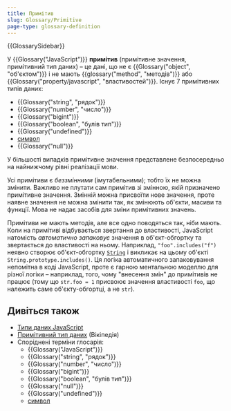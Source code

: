 ```yaml
---
title: Примітив
slug: Glossary/Primitive
page-type: glossary-definition
---
```


{{GlossarySidebar}}

У {{Glossary("JavaScript")}} **примітив** (примітивне значення, примітивний тип даних) – це дані, що не є {{Glossary("object", "об'єктом")}} і не мають {{glossary("method", "методів")}} або {{Glossary("property/javascript", "властивостей")}}. Існує 7 примітивних типів даних:

- {{Glossary("string", "рядок")}}
- {{Glossary("number", "число")}}
- {{Glossary("bigint")}}
- {{Glossary("boolean", "булів тип")}}
- {{Glossary("undefined")}}
- [символ](/uk/docs/Web/JavaScript/Reference/Global_Objects/Symbol)
- {{Glossary("null")}}

У більшості випадків примітивне значення представлене безпосередньо на найнижчому рівні реалізації мови.

Усі примітиви є _беззмінними_ (імутабельними); тобто їх не можна змінити. Важливо не плутати сам примітив зі змінною, якій призначено примітивне значення. Змінній можна присвоїти нове значення, проте наявне значення не можна змінити так, як змінюють об'єкти, масиви та функції. Мова не надає засобів для зміни примітивних значень.

Примітиви не мають методів, але все одно поводяться так, ніби мають. Коли на примітиві відбувається звертання до властивості, JavaScript натомість _автоматично запаковує_ значення в об'єкт-обгортку та звертається до властивості на ньому. Наприклад, `"foo".includes("f")` неявно створює об'єкт-обгортку [`String`](/uk/docs/Web/JavaScript/Reference/Global_Objects/String) і викликає на цьому об'єкті `String.prototype.includes()`. Ця логіка автоматичного запаковування непомітна в коді JavaScript, проте є гарною ментальною моделлю для різної логіки – наприклад, того, чому "внесення змін" до примітивів не працює (тому що `str.foo = 1` присвоює значення властивості `foo`, що належить саме об'єкту-обгортці, а не `str`).

## Дивіться також

- [Типи даних JavaScript](/uk/docs/Web/JavaScript/Data_structures)
- [Примітивний тип даних](https://uk.wikipedia.org/wiki/%D0%9F%D1%80%D0%B8%D0%BC%D1%96%D1%82%D0%B8%D0%B2%D0%BD%D0%B8%D0%B9_%D1%82%D0%B8%D0%BF_%D0%B4%D0%B0%D0%BD%D0%B8%D1%85) (Вікіпедія)
- Споріднені терміни глосарія:
  - {{Glossary("JavaScript")}}
  - {{Glossary("string", "рядок")}}
  - {{Glossary("number", "число")}}
  - {{Glossary("bigint")}}
  - {{Glossary("boolean", "булів тип")}}
  - {{Glossary("null")}}
  - {{Glossary("undefined")}}
  - [символ](/uk/docs/Web/JavaScript/Reference/Global_Objects/Symbol)
